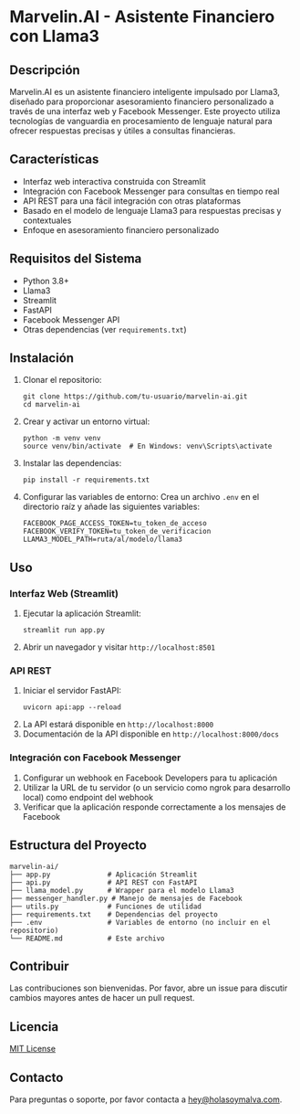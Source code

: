 # Marvelin.AI - Asistente Financiero con Llama3

## Descripción
Marvelin.AI es un asistente financiero inteligente impulsado por Llama3, diseñado para proporcionar asesoramiento financiero personalizado a través de una interfaz web y Facebook Messenger. Este proyecto utiliza tecnologías de vanguardia en procesamiento de lenguaje natural para ofrecer respuestas precisas y útiles a consultas financieras.

## Características
- Interfaz web interactiva construida con Streamlit
- Integración con Facebook Messenger para consultas en tiempo real
- API REST para una fácil integración con otras plataformas
- Basado en el modelo de lenguaje Llama3 para respuestas precisas y contextuales
- Enfoque en asesoramiento financiero personalizado

## Requisitos del Sistema
- Python 3.8+
- Llama3
- Streamlit
- FastAPI
- Facebook Messenger API
- Otras dependencias (ver `requirements.txt`)

## Instalación

1. Clonar el repositorio:
   ```
   git clone https://github.com/tu-usuario/marvelin-ai.git
   cd marvelin-ai
   ```

2. Crear y activar un entorno virtual:
   ```
   python -m venv venv
   source venv/bin/activate  # En Windows: venv\Scripts\activate
   ```

3. Instalar las dependencias:
   ```
   pip install -r requirements.txt
   ```

4. Configurar las variables de entorno:
   Crea un archivo `.env` en el directorio raíz y añade las siguientes variables:
   ```
   FACEBOOK_PAGE_ACCESS_TOKEN=tu_token_de_acceso
   FACEBOOK_VERIFY_TOKEN=tu_token_de_verificacion
   LLAMA3_MODEL_PATH=ruta/al/modelo/llama3
   ```

## Uso

### Interfaz Web (Streamlit)
1. Ejecutar la aplicación Streamlit:
   ```
   streamlit run app.py
   ```
2. Abrir un navegador y visitar `http://localhost:8501`

### API REST
1. Iniciar el servidor FastAPI:
   ```
   uvicorn api:app --reload
   ```
2. La API estará disponible en `http://localhost:8000`
3. Documentación de la API disponible en `http://localhost:8000/docs`

### Integración con Facebook Messenger
1. Configurar un webhook en Facebook Developers para tu aplicación
2. Utilizar la URL de tu servidor (o un servicio como ngrok para desarrollo local) como endpoint del webhook
3. Verificar que la aplicación responde correctamente a los mensajes de Facebook

## Estructura del Proyecto
```
marvelin-ai/
├── app.py              # Aplicación Streamlit
├── api.py              # API REST con FastAPI
├── llama_model.py      # Wrapper para el modelo Llama3
├── messenger_handler.py # Manejo de mensajes de Facebook
├── utils.py            # Funciones de utilidad
├── requirements.txt    # Dependencias del proyecto
├── .env                # Variables de entorno (no incluir en el repositorio)
└── README.md           # Este archivo
```

## Contribuir
Las contribuciones son bienvenidas. Por favor, abre un issue para discutir cambios mayores antes de hacer un pull request.

## Licencia
[MIT License](https://opensource.org/licenses/MIT)

## Contacto
Para preguntas o soporte, por favor contacta a [hey@holasoymalva.com](mailto:hey@holasoymalva.com).
